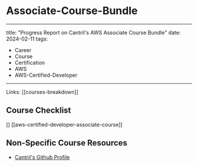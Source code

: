 # Associate-Course-Bundle

---
title: "Progress Report on Cantril's AWS Associate Course Bundle"
date: 2024-02-11
tags:
- Career
- Course
- Certification
- AWS
- AWS-Certified-Developer
---

Links: [[courses-breakdown]]

## Course Checklist

[] [[aws-certified-developer-associate-course]]

## Non-Specific Course Resources
- [Cantril's Github Profile](https://github.com/acantril)
